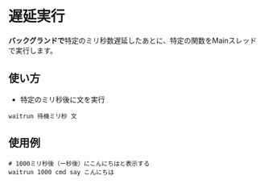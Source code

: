 # 遅延実行
**バックグランドで**特定のミリ秒数遅延したあとに、特定の関数をMainスレッドで実行します。
## 使い方
- 特定のミリ秒後に文を実行
```
waitrun 待機ミリ秒 文
```
## 使用例
```
# 1000ミリ秒後（一秒後）にこんにちはと表示する
waitrun 1000 cmd say こんにちは
```